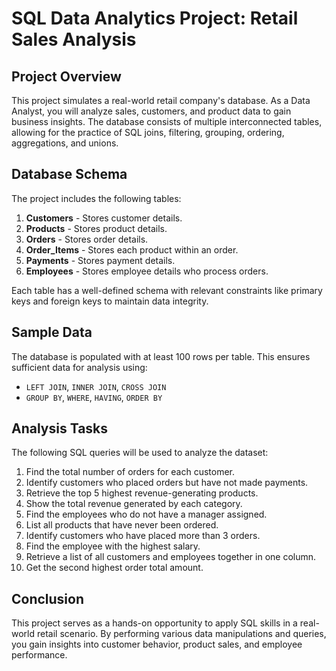 # SQL Data Analytics Project: Retail Sales Analysis

## Project Overview

This project simulates a real-world retail company's database. As a Data Analyst, you will analyze sales, customers, and product data to gain business insights. The database consists of multiple interconnected tables, allowing for the practice of SQL joins, filtering, grouping, ordering, aggregations, and unions.

## Database Schema

The project includes the following tables:

1. **Customers** - Stores customer details.
2. **Products** - Stores product details.
3. **Orders** - Stores order details.
4. **Order_Items** - Stores each product within an order.
5. **Payments** - Stores payment details.
6. **Employees** - Stores employee details who process orders.

Each table has a well-defined schema with relevant constraints like primary keys and foreign keys to maintain data integrity.

## Sample Data

The database is populated with at least 100 rows per table. This ensures sufficient data for analysis using:

- `LEFT JOIN`, `INNER JOIN`, `CROSS JOIN`
- `GROUP BY`, `WHERE`, `HAVING`, `ORDER BY`

## Analysis Tasks

The following SQL queries will be used to analyze the dataset:

1. Find the total number of orders for each customer.
2. Identify customers who placed orders but have not made payments.
3. Retrieve the top 5 highest revenue-generating products.
4. Show the total revenue generated by each category.
5. Find the employees who do not have a manager assigned.
6. List all products that have never been ordered.
7. Identify customers who have placed more than 3 orders.
8. Find the employee with the highest salary.
9. Retrieve a list of all customers and employees together in one column.
10. Get the second highest order total amount.

## Conclusion

This project serves as a hands-on opportunity to apply SQL skills in a real-world retail scenario. By performing various data manipulations and queries, you gain insights into customer behavior, product sales, and employee performance.
